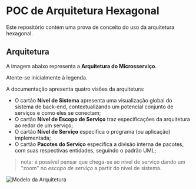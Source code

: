 # POC de Arquitetura Hexagonal

Este repositório contém uma prova de conceito do uso da arquitetura hexagonal.

## Arquitetura

A imagem abaixo representa a **Arquitetura do Microsserviço**.

Atente-se inicialmente à legenda.

A documentação apresenta quatro visões da arquitetura:
- O cartão **Nível de Sistema** apresenta uma visualização global do sistema de back-end, contextualizando um
potencial conjunto de serviços e como eles se conectam;
- O cartão **Nível de Escopo de Serviço** traz especificações da arquitetura ao redor de um serviço;
- O cartão **Nível de Serviço** especifica o programa (ou aplicação) implementada;
- O cartão **Pacotes do Serviço** especifica a divisão interna de pacotes, com suas respectivas entidades, seguindo o padrão UML;

> nota: é possível pensar que chega-se ao nível de serviço dando um "zoom" no _escopo de serviço_ a partir do
> nível de sistema.

<img src="https://github.com/uspcodelab/ts-ms-boilerplate/blob/main/arqui-boilerplate-ms.png" alt="Modelo da Arquitetura">
